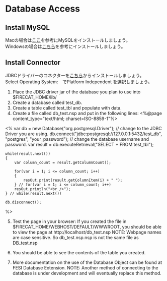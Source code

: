 # Database Access

## Install MySQL

Macの場合は[ここ](https://dev.mysql.com/doc/refman/8.0/en/osx-installation-pkg.html)を参考にMySQLをインストールしましょう。<br>
Windowsの場合は[こちら](https://dev.mysql.com/doc/refman/8.0/en/windows-installation.html)を参考にインストールしましょう。<br>

## Install Connector

JDBCドライバーのコネクターを[こちら](https://dev.mysql.com/downloads/connector/j/)からインストールしましょう。<br>
Select Operating System:　でPlatform Independent を選択しましょう。<br>

1. Place the JDBC driver jar of the database you plan to use into $FIRECAT_HOME/lib/
2. Create a database called test_db.
3. Create a table called test_tbl and populate with data.
4. Create a file called db_test.nsp and put in the following lines:
<%@page content_type="text/html; charset=ISO-8859-1"%>

<%
    var db = new Database("org.postgresql.Driver"); // change to the JDBC Driver you are using.
    db.connect("jdbc:postgresql://127.0.0.1:5432/test_db", "postgres", "your_password"); // change the database username and password.
    var result = db.executeRetrieval("SELECT * FROM test_tbl");

    while(result.next())
    {
        var column_count = result.getColumnCount();

        for(var i = 1; i <= column_count; i++)
        {
            resOut.print(result.getColumnItem(i) + " ");
        } // for(var i = 1; i <= column_count; i++)
        resOut.println("<br />");
    } // while(result.next())

    db.disconnect();
%>


5. Test the page in your browser:
If you created the file in $FIRECAT_HOME/WEBHOST/DEFAULT/WWWROOT,
you should be able to view the page at http://localhost/db_test.nsp
NOTE: Webpage names are case sensitive.
So db_test.nsp.nsp is not the same file as DB_test.nsp

6. You should be able to see the contents of the table you created.
7. More documentation on the use of the Database Object can be found at FESI Database Extension.
NOTE: Another method of connecting to the database is under development and
will eventually replace this method.
